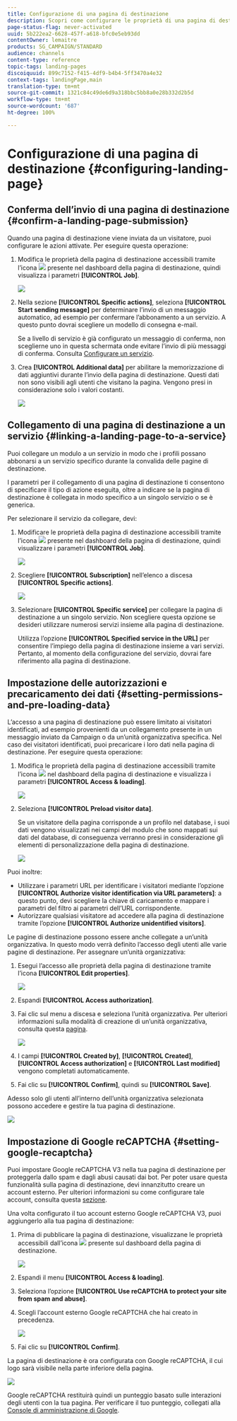 ```yaml
---
title: Configurazione di una pagina di destinazione
description: Scopri come configurare le proprietà di una pagina di destinazione.
page-status-flag: never-activated
uuid: 5b222ea2-6628-457f-a618-bfc0e5eb93dd
contentOwner: lemaitre
products: SG_CAMPAIGN/STANDARD
audience: channels
content-type: reference
topic-tags: landing-pages
discoiquuid: 899c7152-f415-4df9-b4b4-5ff3470a4e32
context-tags: landingPage,main
translation-type: tm+mt
source-git-commit: 1321c84c49de6d9a318bbc5bb8a0e28b332d2b5d
workflow-type: tm+mt
source-wordcount: '687'
ht-degree: 100%

---
```



# Configurazione di una pagina di destinazione {#configuring-landing-page}

## Conferma dell’invio di una pagina di destinazione {#confirm-a-landing-page-submission}

Quando una pagina di destinazione viene inviata da un visitatore, puoi configurare le azioni attivate. Per eseguire questa operazione:

1. Modifica le proprietà della pagina di destinazione accessibili tramite l’icona ![](assets/edit_darkgrey-24px.png) presente nel dashboard della pagina di destinazione, quindi visualizza i parametri **[!UICONTROL Job]**.

   ![](assets/lp_edit_properties_button.png)

1. Nella sezione **[!UICONTROL Specific actions]**, seleziona **[!UICONTROL Start sending message]** per determinare l’invio di un messaggio automatico, ad esempio per confermare l’abbonamento a un servizio. A questo punto dovrai scegliere un modello di consegna e-mail.

   Se a livello di servizio è già configurato un messaggio di conferma, non sceglierne uno in questa schermata onde evitare l’invio di più messaggi di conferma. Consulta [Configurare un servizio](../../audiences/using/creating-a-service.md).

1. Crea **[!UICONTROL Additional data]** per abilitare la memorizzazione di dati aggiuntivi durante l’invio della pagina di destinazione. Questi dati non sono visibili agli utenti che visitano la pagina. Vengono presi in considerazione solo i valori costanti.

   ![](assets/lp_parameters_6.png)

## Collegamento di una pagina di destinazione a un servizio {#linking-a-landing-page-to-a-service}

Puoi collegare un modulo a un servizio in modo che i profili possano abbonarsi a un servizio specifico durante la convalida delle pagine di destinazione.

I parametri per il collegamento di una pagina di destinazione ti consentono di specificare il tipo di azione eseguita, oltre a indicare se la pagina di destinazione è collegata in modo specifico a un singolo servizio o se è generica.

Per selezionare il servizio da collegare, devi:

1. Modificare le proprietà della pagina di destinazione accessibili tramite l’icona ![](assets/edit_darkgrey-24px.png) presente nel dashboard della pagina di destinazione, quindi visualizzare i parametri **[!UICONTROL Job]**.

   ![](assets/lp_edit_properties_button.png)

1. Scegliere **[!UICONTROL Subscription]** nell’elenco a discesa **[!UICONTROL Specific actions]**.

   ![](assets/lp_parameters_5.png)

1. Selezionare **[!UICONTROL Specific service]** per collegare la pagina di destinazione a un singolo servizio. Non scegliere questa opzione se desideri utilizzare numerosi servizi insieme alla pagina di destinazione.

   Utilizza l’opzione **[!UICONTROL Specified service in the URL]** per consentire l’impiego della pagina di destinazione insieme a vari servizi. Pertanto, al momento della configurazione del servizio, dovrai fare riferimento alla pagina di destinazione.

## Impostazione delle autorizzazioni e precaricamento dei dati {#setting-permissions-and-pre-loading-data}

L’accesso a una pagina di destinazione può essere limitato ai visitatori identificati, ad esempio provenienti da un collegamento presente in un messaggio inviato da Campaign o da un’unità organizzativa specifica.
Nel caso dei visitatori identificati, puoi precaricare i loro dati nella pagina di destinazione. Per eseguire questa operazione:

1. Modifica le proprietà della pagina di destinazione accessibili tramite l’icona ![](assets/edit_darkgrey-24px.png) nel dashboard della pagina di destinazione e visualizza i parametri **[!UICONTROL Access & loading]**.

   ![](assets/lp_edit_properties_button.png)

1. Seleziona **[!UICONTROL Preload visitor data]**.

   Se un visitatore della pagina corrisponde a un profilo nel database, i suoi dati vengono visualizzati nei campi del modulo che sono mappati sui dati del database, di conseguenza verranno presi in considerazione gli elementi di personalizzazione della pagina di destinazione.

   ![](assets/lp_parameters_3.png)

Puoi inoltre:

* Utilizzare i parametri URL per identificare i visitatori mediante l’opzione **[!UICONTROL Authorize visitor identification via URL parameters]**: a questo punto, devi scegliere la chiave di caricamento e mappare i parametri del filtro ai parametri dell’URL corrispondente.
* Autorizzare qualsiasi visitatore ad accedere alla pagina di destinazione tramite l’opzione **[!UICONTROL Authorize unidentified visitors]**.

Le pagine di destinazione possono essere anche collegate a un’unità organizzativa. In questo modo verrà definito l’accesso degli utenti alle varie pagine di destinazione. Per assegnare un’unità organizzativa:

1. Esegui l’accesso alle proprietà della pagina di destinazione tramite l’icona **[!UICONTROL Edit properties]**.

   ![](assets/lp_parameters_google3.png)

1. Espandi **[!UICONTROL Access authorization]**.

1. Fai clic sul menu a discesa e seleziona l’unità organizzativa. Per ulteriori informazioni sulla modalità di creazione di un’unità organizzativa, consulta questa [pagina](../../administration/using/organizational-units.md).

   ![](assets/lp_org_unit_2.png)

1. I campi **[!UICONTROL Created by]**, **[!UICONTROL Created]**, **[!UICONTROL Access authorization]** e **[!UICONTROL Last modified]** vengono completati automaticamente.

1. Fai clic su **[!UICONTROL Confirm]**, quindi su **[!UICONTROL Save]**.

Adesso solo gli utenti all’interno dell’unità organizzativa selezionata possono accedere e gestire la tua pagina di destinazione.

![](assets/lp_org_unit_3.png)

## Impostazione di Google reCAPTCHA {#setting-google-recaptcha}

Puoi impostare Google reCAPTCHA V3 nella tua pagina di destinazione per proteggerla dallo spam e dagli abusi causati dai bot. Per poter usare questa funzionalità sulla pagina di destinazione, devi innanzitutto creare un account esterno. Per ulteriori informazioni su come configurare tale account, consulta questa [sezione](../../administration/using/external-accounts.md#google-recaptcha-external-account).

Una volta configurato il tuo account esterno Google reCAPTCHA V3, puoi aggiungerlo alla tua pagina di destinazione:

1. Prima di pubblicare la pagina di destinazione, visualizzane le proprietà accessibili dall’icona ![](assets/edit_darkgrey-24px.png) presente sul dashboard della pagina di destinazione.

   ![](assets/lp_parameters_google3.png)

1. Espandi il menu **[!UICONTROL Access & loading]**.
1. Seleziona l’opzione **[!UICONTROL Use reCAPTCHA to protect your site from spam and abuse]**.
1. Scegli l’account esterno Google reCAPTCHA che hai creato in precedenza.

   ![](assets/lp_parameters_google.png)

1. Fai clic su **[!UICONTROL Confirm]**.

La pagina di destinazione è ora configurata con Google reCAPTCHA, il cui logo sarà visibile nella parte inferiore della pagina.

![](assets/lp_parameters_google2.png)

Google reCAPTCHA restituirà quindi un punteggio basato sulle interazioni degli utenti con la tua pagina. Per verificare il tuo punteggio, collegati alla [Console di amministrazione di Google](https://g.co/recaptcha/admin).
